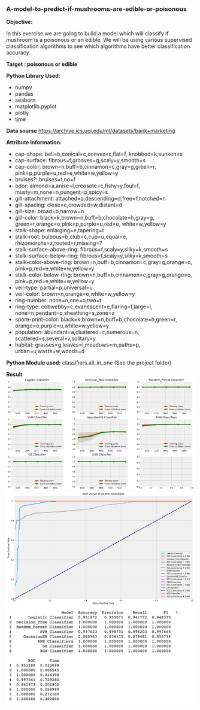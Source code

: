 ### A-model-to-predict-if-mushrooms-are-edible-or-poisonous

**Objective:**

In this exercise we are going to build a model which will classify if mushroom is a poisonous or an edible. 
We will be using various supervised classification algorithms to see which algorithms have better classification accuracy.

**Target : poisonous or edible**

**Python Library Used:** 
- numpy
- pandas
- seaborn 
- matplotlib.pyplot 
- plotly
- time

**Data sourse**
https://archive.ics.uci.edu/ml/datasets/bank+marketing 

**Attribute Information:**

- cap-shape: bell=b,conical=c,convex=x,flat=f, knobbed=k,sunken=s
- cap-surface: fibrous=f,grooves=g,scaly=y,smooth=s
- cap-color: brown=n,buff=b,cinnamon=c,gray=g,green=r, pink=p,purple=u,red=e,white=w,yellow=y
- bruises?: bruises=t,no=f
- odor: almond=a,anise=l,creosote=c,fishy=y,foul=f, musty=m,none=n,pungent=p,spicy=s
- gill-attachment: attached=a,descending=d,free=f,notched=n
- gill-spacing: close=c,crowded=w,distant=d
- gill-size: broad=b,narrow=n
- gill-color: black=k,brown=n,buff=b,chocolate=h,gray=g, green=r,orange=o,pink=p,purple=u,red=e, white=w,yellow=y
- stalk-shape: enlarging=e,tapering=t
- stalk-root: bulbous=b,club=c,cup=u,equal=e, rhizomorphs=z,rooted=r,missing=?
- stalk-surface-above-ring: fibrous=f,scaly=y,silky=k,smooth=s
- stalk-surface-below-ring: fibrous=f,scaly=y,silky=k,smooth=s
- stalk-color-above-ring: brown=n,buff=b,cinnamon=c,gray=g,orange=o, pink=p,red=e,white=w,yellow=y
- stalk-color-below-ring: brown=n,buff=b,cinnamon=c,gray=g,orange=o, pink=p,red=e,white=w,yellow=y
- veil-type: partial=p,universal=u
- veil-color: brown=n,orange=o,white=w,yellow=y
- ring-number: none=n,one=o,two=t
- ring-type: cobwebby=c,evanescent=e,flaring=f,large=l, none=n,pendant=p,sheathing=s,zone=z
- spore-print-color: black=k,brown=n,buff=b,chocolate=h,green=r, orange=o,purple=u,white=w,yellow=y
- population: abundant=a,clustered=c,numerous=n, scattered=s,several=v,solitary=y
- habitat: grasses=g,leaves=l,meadows=m,paths=p, urban=u,waste=w,woods=d

**Python Module used:**
classifiers.all_in_one (See the project folder)

**Result**
![a](https://github.com/kwankhede/A-model-to-predict-if-mushrooms-are-edible-or-poisonous/blob/master/f.png)
![b](https://github.com/kwankhede/A-model-to-predict-if-mushrooms-are-edible-or-poisonous/blob/master/g.png)
![c](https://github.com/kwankhede/A-model-to-predict-if-mushrooms-are-edible-or-poisonous/blob/master/Screen%20Shot%202020-02-03%20at%207.23.09%20PM.png)

